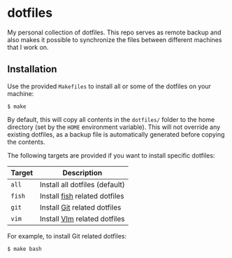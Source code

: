 # dotfiles

My personal collection of dotfiles. This repo serves as remote backup and also makes it possible to synchronize the files between different machines that I work on.

## Installation

Use the provided `Makefiles` to install all or some of the dotfiles on your machine:

    $ make

By default, this will copy all contents in the `dotfiles/` folder to the home directory (set by the `HOME` environment variable). This will not override any existing dotfiles, as a backup file is automatically generated before copying the contents.

The following targets are provided if you want to install specific dotfiles:

Target         | Description
-------------- | --------------------------------------------------------------
`all`          | Install all dotfiles (default)
`fish`         | Install [fish][] related dotfiles
`git`          | Install [Git][] related dotfiles
`vim`          | Install [VIm][] related dotfiles

[fish]: http://fishshell.com/
[Git]: https://git-scm.com/
[VIm]: http://www.vim.org/

For example, to install Git related dotfiles:

    $ make bash
